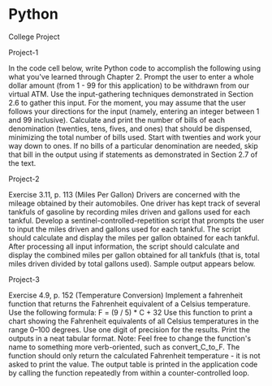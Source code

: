 # Python
College Project

  Project-1
  
In the code cell below, write Python code to accomplish the following using what you've learned through Chapter 2. Prompt the user to enter a whole dollar amount (from 1 - 99 for this application) to be withdrawn from our virtual ATM. Use the input-gathering techniques demonstrated in Section 2.6 to gather this input. For the moment, you may assume that the user follows your directions for the input (namely, entering an integer between 1 and 99 inclusive). Calculate and print the number of bills of each denomination (twenties, tens, fives, and ones) that should be dispensed, minimizing the total number of bills used. Start with twenties and work your way down to ones. If no bills of a particular denomination are needed, skip that bill in the output using if statements as demonstrated in Section 2.7 of the text.

  Project-2
  
Exercise 3.11, p. 113 (Miles Per Gallon) Drivers are concerned with the mileage obtained by their automobiles. One driver has kept track of several tankfuls of gasoline by recording miles driven and gallons used for each tankful. Develop a sentinel-controlled-repetition script that prompts the user to input the miles driven and gallons used for each tankful. The script should calculate and display the miles per gallon obtained for each tankful. After processing all input information, the script should calculate and display the combined miles per gallon obtained for all tankfuls (that is, total miles driven divided by total gallons used). Sample output appears below.

  Project-3

Exercise 4.9, p. 152 (Temperature Conversion) Implement a fahrenheit function that returns the Fahrenheit equivalent of a Celsius temperature. Use the following formula:
F = (9 / 5) * C + 32
Use this function to print a chart showing the Fahrenheit equivalents of all Celsius temperatures in the range 0–100 degrees. Use one digit of precision for the results. Print the outputs in a neat tabular format.
Note: Feel free to change the function's name to something more verb-oriented, such as convert_C_to_F. The function should only return the calculated Fahrenheit temperature - it is not asked to print the value. The output table is printed in the application code by calling the function repeatedly from within a counter-controlled loop.
